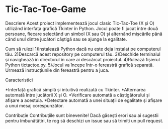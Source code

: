 # Tic-Tac-Toe-Game

Descriere
Acest proiect implementează jocul clasic Tic-Tac-Toe (X și O) utilizând interfața grafică Tkinter în Python. Jocul poate fi jucat între două persoane, fiecare selectând un simbol (X sau O) și alternând mișcările până când unul dintre jucători câștigă sau se ajunge la egalitate.

Cum să rulezi
1)Instalează Python dacă nu este deja instalat pe computerul tău.
2)Descarcă acest repository pe computerul tău.
3)Deschide terminalul și navighează în directorul în care ai descărcat proiectul.
4)Rulează fișierul Python tictactoe.py.
5)Jocul va începe într-o fereastră grafică separată. Urmează instrucțiunile din fereastră pentru a juca.

Caracteristici

*Interfață grafică simplă și intuitivă realizată cu Tkinter.
*Alternarea automată între jucătorii X și O.
*Verificare automată a câștigătorului și afișare a acestuia.
*Detectare automată a unei situații de egalitate și afișare a unui mesaj corespunzător.

Contribuție
Contribuțiile sunt binevenite! Dacă găsești erori sau ai sugestii pentru îmbunătățiri, te rog să deschizi un issue sau să trimiți un pull request.

